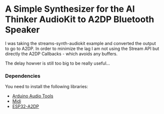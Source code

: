 # A Simple Synthesizer for the AI Thinker AudioKit to A2DP Bluetooth Speaker

I was taking the streams-synth-audiokit example and converted the output to go to A2DP. In order to minimize the lag
I am not using the Stream API but directly the A2DP Callbacks - which avoids any buffers.

The delay howver is still too big to be really useful...

### Dependencies

You need to install the following libraries:

- [Arduino Audio Tools](https://github.com/pschatzmann/arduino-audio-tools)
- [Midi](https://github.com/pschatzmann/arduino-midi)
- [ESP32-A2DP](https://github.com/pschatzmann/ESP32-A2DP)

